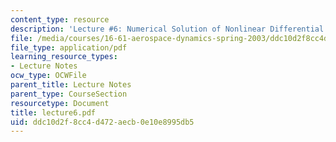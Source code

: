 ```yaml
---
content_type: resource
description: 'Lecture #6: Numerical Solution of Nonlinear Differential Equations'
file: /media/courses/16-61-aerospace-dynamics-spring-2003/ddc10d2f8cc4d472aecb0e10e8995db5_lecture6.pdf
file_type: application/pdf
learning_resource_types:
- Lecture Notes
ocw_type: OCWFile
parent_title: Lecture Notes
parent_type: CourseSection
resourcetype: Document
title: lecture6.pdf
uid: ddc10d2f-8cc4-d472-aecb-0e10e8995db5
---
```


